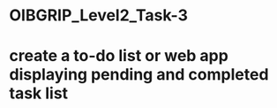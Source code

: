 # OIBGRIP_Level2_Task-3
# create a to-do list or web app displaying pending and completed task list
